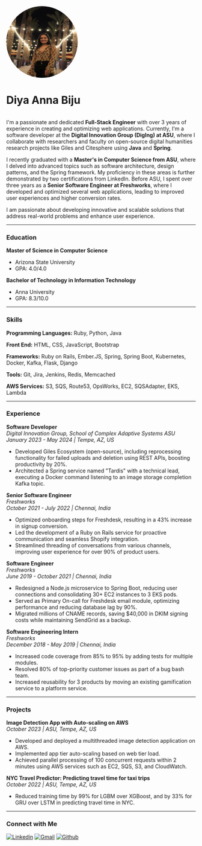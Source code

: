 <img src="https://raw.githubusercontent.com/diya17/DiyaAnnaBiju/main/DiyaBiju.jpeg" alt="Profile Picture" width="190px" height="190px" style="border-radius: 50%; margin-right: 10px;"> 
<div style="display: flex; align-items: center;">
  <h1>Diya Anna Biju</h1>
</div>

<!--Introduction -->
I'm a passionate and dedicated **Full-Stack Engineer** with over 3 years of experience in creating and optimizing web applications. Currently, I'm a software developer at the **Digital Innovation Group (DigIng) at ASU**, where I collaborate with researchers and faculty on open-source digital humanities research projects like Giles and Citesphere using **Java** and **Spring**.

I recently graduated with a **Master's in Computer Science from ASU**, where I delved into advanced topics such as software architecture, design patterns, and the Spring framework. My proficiency in these areas is further demonstrated by two certifications from LinkedIn. Before ASU, I spent over three years as a **Senior Software Engineer at Freshworks**, where I developed and optimized several web applications, leading to improved user experiences and higher conversion rates.

I am passionate about developing innovative and scalable solutions that address real-world problems and enhance user experience.

---

### Education

**Master of Science in Computer Science**
- Arizona State University
- GPA: 4.0/4.0

**Bachelor of Technology in Information Technology**
- Anna University
- GPA: 8.3/10.0

---

### Skills

**Programming Languages:** Ruby, Python, Java

**Front End:** HTML, CSS, JavaScript, Bootstrap

**Frameworks:** Ruby on Rails, Ember.JS, Spring, Spring Boot, Kubernetes, Docker, Kafka, Flask, Django

**Tools:** Git, Jira, Jenkins, Redis, Memcached

**AWS Services:** S3, SQS, Route53, OpsWorks, EC2, SQSAdapter, EKS, Lambda

---

### Experience

**Software Developer**  
*Digital Innovation Group, School of Complex Adaptive Systems ASU*  
*January 2023 - May 2024 | Tempe, AZ, US*  
- Developed Giles Ecosystem (open-source), including reprocessing functionality for failed uploads and deletion using REST APIs, boosting productivity by 20%.
- Architected a Spring service named "Tardis" with a technical lead, executing a Docker command listening to an image storage completion Kafka topic.

**Senior Software Engineer**  
*Freshworks*  
*October 2021 - July 2022 | Chennai, India*  
- Optimized onboarding steps for Freshdesk, resulting in a 43% increase in signup conversion.
- Led the development of a Ruby on Rails service for proactive communication and seamless Shopify integration.
- Streamlined threading of conversations from various channels, improving user experience for over 90% of product users.

**Software Engineer**  
*Freshworks*  
*June 2019 - October 2021 | Chennai, India*  
- Redesigned a Node.js microservice to Spring Boot, reducing user connections and consolidating 30+ EC2 instances to 3 EKS pods.
- Served as Primary On-call for Freshdesk email module, optimizing performance and reducing database lag by 90%.
- Migrated millions of CNAME records, saving $40,000 in DKIM signing costs while maintaining SendGrid as a backup.

**Software Engineering Intern**  
*Freshworks*  
*December 2018 - May 2019 | Chennai, India*  
- Increased code coverage from 85% to 95% by adding tests for multiple modules.
- Resolved 80% of top-priority customer issues as part of a bug bash team.
- Increased reusability for 3 products by moving an existing gamification service to a platform service.

---

### Projects

**Image Detection App with Auto-scaling on AWS**  
*October 2023 | ASU, Tempe, AZ, US*  
- Developed and deployed a multithreaded image detection application on AWS.
- Implemented app tier auto-scaling based on web tier load.
- Achieved parallel processing of 100 concurrent requests within 2 minutes using AWS services such as EC2, SQS, S3, and CloudWatch.

**NYC Travel Predictor: Predicting travel time for taxi trips**  
*October 2022 | ASU, Tempe, AZ, US*  
- Reduced training time by 99% for LGBM over XGBoost, and by 33% for GRU over LSTM in predicting travel time in NYC.

---

### Connect with Me
[![Linkedin](https://img.shields.io/badge/-DiyaBiju-blue?style=flat&logo=Linkedin&logoColor=white)](https://www.linkedin.com/in/diya-anna-biju/)
[![Gmail](https://img.shields.io/badge/-DiyaBiju?style=flat&logo=Gmail&logoColor=white)](mailto:diyanna.3@gmail.com)
[![Github](https://img.shields.io/badge/-DiyaBiju-black?style=flat&labelColor=black&logo=github&logoColor=white)](https://github.com/diya17)
